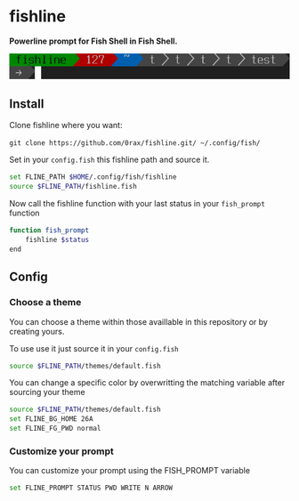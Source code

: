fishline
========

**Powerline prompt for Fish Shell in Fish Shell.**

![fishline_preview](https://raw.githubusercontent.com/0rax/fishline/master/prompt.png "Fishline Preview")

Install
-------
Clone fishline where you want:

`git clone https://github.com/0rax/fishline.git/ ~/.config/fish/`

Set in your `config.fish` this fishline path and source it.
```sh
set FLINE_PATH $HOME/.config/fish/fishline
source $FLINE_PATH/fishline.fish
```

Now call the fishline function with your last status in your `fish_prompt` function
```sh
function fish_prompt
    fishline $status
end
```

Config
------

### Choose a theme
You can choose a theme within those availlable in this repository or by creating yours.

To use use it just source it in your `config.fish`
```sh
source $FLINE_PATH/themes/default.fish
```
You can change a specific color by overwritting the matching variable after sourcing your theme
```sh
source $FLINE_PATH/themes/default.fish
set FLINE_BG_HOME 26A
set FLINE_FG_PWD normal
```

### Customize your prompt
You can customize your prompt using the FISH_PROMPT variable
```sh
set FLINE_PROMPT STATUS PWD WRITE N ARROW
```
